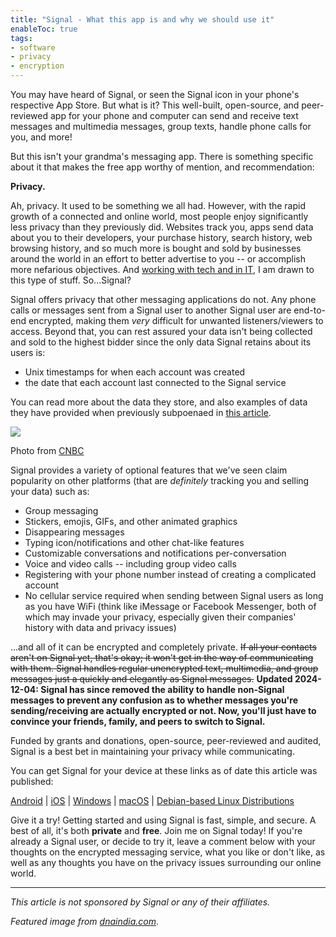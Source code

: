 ```yaml
---
title: "Signal - What this app is and why we should use it"
enableToc: true
tags:
- software
- privacy
- encryption
---
```

You may have heard of Signal, or seen the Signal icon in your phone's respective App Store. But what is it? This well-built, open-source, and peer-reviewed app for your phone and computer can send and receive text messages and multimedia messages, group texts, handle phone calls for you, and more!

But this isn't your grandma's messaging app. There is something specific about it that makes the free app worthy of mention, and recommendation:

**Privacy.**

Ah, privacy. It used to be something we all had. However, with the rapid growth of a connected and online world, most people enjoy significantly less privacy than they previously did. Websites track you, apps send data about you to their developers, your purchase history, search history, web browsing history, and so much more is bought and sold by businesses around the world in an effort to better advertise to you -- or accomplish more nefarious objectives. And [working with tech and in IT](/_index.md), I am drawn to this type of stuff. So...Signal?

Signal offers privacy that other messaging applications do not. Any phone calls or messages sent from a Signal user to another Signal user are end-to-end encrypted, making them _very_ difficult for unwanted listeners/viewers to access. Beyond that, you can rest assured your data isn't being collected and sold to the highest bidder since the only data Signal retains about its users is:

- Unix timestamps for when each account was created
- the date that each account last connected to the Signal service

You can read more about the data they store, and also examples of data they have provided when previously subpoenaed in [this article](https://www.blogger.com/blog/post/edit/8562458718891840214/4850154605545152848#).

![](https://audiomgtmoregame.files.wordpress.com/2021/05/image.png?w=802)

Photo from [CNBC](https://www.blogger.com/blog/post/edit/8562458718891840214/4850154605545152848#)

Signal provides a variety of optional features that we've seen claim popularity on other platforms (that are _definitely_ tracking you and selling your data) such as:

- Group messaging
- Stickers, emojis, GIFs, and other animated graphics
- Disappearing messages
- Typing icon/notifications and other chat-like features
- Customizable conversations and notifications per-conversation
- Voice and video calls -- including group video calls
- Registering with your phone number instead of creating a complicated account
- No cellular service required when sending between Signal users as long as you have WiFi (think like iMessage or Facebook Messenger, both of which may invade your privacy, especially given their companies' history with data and privacy issues)

...and all of it can be encrypted and completely private. ~~If all your contacts aren't on Signal yet, that's okay; it won't get in the way of communicating with them. Signal handles regular unencrypted text, multimedia, and group messages just a quickly and elegantly as Signal messages.~~ **Updated 2024-12-04: Signal has since removed the ability to handle non-Signal messages to prevent any confusion as to whether messages you're sending/receiving are actually encrypted or not. Now, you'll just have to convince your friends, family, and peers to switch to Signal.**

Funded by grants and donations, open-source, peer-reviewed and audited, Signal is a best bet in maintaining your privacy while communicating.

You can get Signal for your device at these links as of date this article was published:

[Android](https://www.blogger.com/blog/post/edit/8562458718891840214/4850154605545152848#) | [iOS](https://www.blogger.com/blog/post/edit/8562458718891840214/4850154605545152848#) | [Windows](https://www.blogger.com/blog/post/edit/8562458718891840214/4850154605545152848#) | [macOS](https://www.blogger.com/blog/post/edit/8562458718891840214/4850154605545152848#) | [Debian-based Linux Distributions](https://www.blogger.com/blog/post/edit/8562458718891840214/4850154605545152848#)

Give it a try! Getting started and using Signal is fast, simple, and secure. A best of all, it's both **private** and **free**. Join me on Signal today! If you're already a Signal user, or decide to try it, leave a comment below with your thoughts on the encrypted messaging service, what you like or don't like, as well as any thoughts you have on the privacy issues surrounding our online world.

---

_This article is not sponsored by Signal or any of their affiliates._

_Featured image from [dnaindia.com](https://www.blogger.com/blog/post/edit/8562458718891840214/4850154605545152848#)_.
